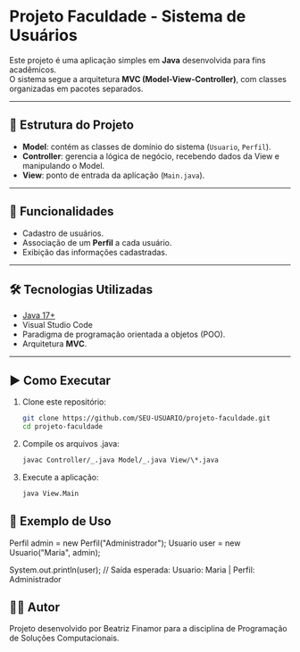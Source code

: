 # Projeto Faculdade - Sistema de Usuários

Este projeto é uma aplicação simples em **Java** desenvolvida para fins acadêmicos.  
O sistema segue a arquitetura **MVC (Model-View-Controller)**, com classes organizadas em pacotes separados.

---

## 📂 Estrutura do Projeto

- **Model**: contém as classes de domínio do sistema (`Usuario`, `Perfil`).
- **Controller**: gerencia a lógica de negócio, recebendo dados da View e manipulando o Model.
- **View**: ponto de entrada da aplicação (`Main.java`).

---

## 🚀 Funcionalidades

- Cadastro de usuários.
- Associação de um **Perfil** a cada usuário.
- Exibição das informações cadastradas.

---

## 🛠️ Tecnologias Utilizadas

- [Java 17+](https://www.oracle.com/java/technologies/downloads/)
- Visual Studio Code
- Paradigma de programação orientada a objetos (POO).
- Arquitetura **MVC**.

---

## ▶️ Como Executar

1. Clone este repositório:

   ```bash
   git clone https://github.com/SEU-USUARIO/projeto-faculdade.git
   cd projeto-faculdade

   ```

2. Compile os arquivos .java:

   ```bash
   javac Controller/_.java Model/_.java View/\*.java

   ```

3. Execute a aplicação:
   ```bash
   java View.Main
   ```

## 📖 Exemplo de Uso

Perfil admin = new Perfil("Administrador");
Usuario user = new Usuario("Maria", admin);

System.out.println(user);
// Saída esperada: Usuario: Maria | Perfil: Administrador

## 👩‍💻 Autor

Projeto desenvolvido por Beatriz Finamor para a disciplina de Programação de Soluções Computacionais.

